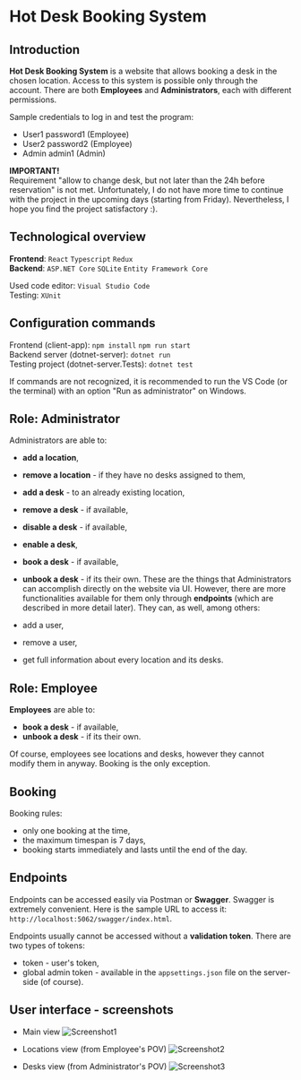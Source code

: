 # Hot Desk Booking System

## Introduction
**Hot Desk Booking System** is a website that allows booking a desk in the chosen location. Access to this system is possible only through the account. There are both **Employees** and **Administrators**, each with different permissions.

Sample credentials to log in and test the program:
- User1 password1 (Employee)
- User2 password2 (Employee)
- Admin admin1 (Admin)

**IMPORTANT!**\
Requirement "allow to change desk, but not later than the 24h before reservation" is not met. Unfortunately, I do not have more time to continue with the project in the upcoming days (starting from Friday). Nevertheless, I hope you find the project satisfactory :).

## Technological overview
**Frontend**: `React` `Typescript` `Redux` \
**Backend**: `ASP.NET Core` `SQLite` `Entity Framework Core`

Used code editor: `Visual Studio Code`\
Testing: `XUnit`

## Configuration commands

Frontend (client-app): `npm install` `npm run start` \
Backend server (dotnet-server): `dotnet run` \
Testing project (dotnet-server.Tests): `dotnet test`

If commands are not recognized, it is recommended to run the VS Code (or the terminal) with an option "Run as administrator" on Windows.

## Role: Administrator
Administrators are able to:
- **add a location**,
- **remove a location** - if they have no desks assigned to them,
- **add a desk** - to an already existing location,
- **remove a desk** - if available,
- **disable a desk** - if available,
- **enable a desk**,
- **book a desk** - if available,
- **unbook a desk** - if its their own.
These are the things that Administrators can accomplish directly on the website via UI. However, there are more functionalities available for them only through **endpoints** (which are described in more detail later). They can, as well, among others:

- add a user,
- remove a user,
- get full information about every location and its desks.

## Role: Employee
**Employees** are able to:
- **book a desk** - if available,
- **unbook a desk** - if its their own.

Of course, employees see locations and desks, however they cannot modify them in anyway. Booking is the only exception.

## Booking

Booking rules:
- only one booking at the time,
- the maximum timespan is 7 days,
- booking starts immediately and lasts until the end of the day.

## Endpoints

Endpoints can be accessed easily via Postman or **Swagger**. Swagger is extremely convenient. Here is the sample URL to access it: `http://localhost:5062/swagger/index.html`.

Endpoints usually cannot be accessed without a **validation token**. There are two types of tokens:
- token - user's token,
- global admin token - available in the `appsettings.json` file on the server-side (of course).

## User interface - screenshots
- Main view
![Screenshot1](https://github.com/hynas321/Hot-Desk-Booking-System/assets/76520333/e4ed8615-2ba5-4580-a471-5ecc6ecae303)

- Locations view (from Employee's POV)
![Screenshot2](https://github.com/hynas321/Hot-Desk-Booking-System/assets/76520333/e8383229-c0ca-4815-b489-157bc0d81bef)

- Desks view (from Administrator's POV)
![Screenshot3](https://github.com/hynas321/Hot-Desk-Booking-System/assets/76520333/5365e499-4332-4e5d-98ec-01c54f9975c3)
